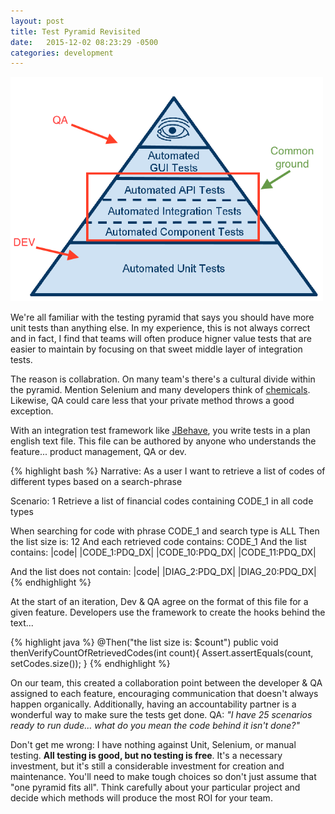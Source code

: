 ```yaml
---
layout: post
title: Test Pyramid Revisited
date:   2015-12-02 08:23:29 -0500
categories: development
---
```


<img src="/images/test_pyramid_revisited.png" alt="Test Pyramid Revisited" width="500"/>

We're all familiar with the testing pyramid that says you should have more unit tests than anything else.  In my experience, this is not always correct and in fact, I find that teams will often produce higner value tests that are easier to maintain by focusing on that sweet middle layer of integration tests.

The reason is collabration. On many team's there's a cultural divide within the pyramid.  Mention Selenium and many developers think of [chemicals](http://images-cdn.9gag.com/photo/5594614_700b.jpg).  Likewise, QA could care less that your private method throws a good exception.

With an integration test framework like [JBehave](http://jbehave.org/), you write tests in a plan english text file.  This file can be authored by anyone who understands the feature... product management, QA or dev.

{% highlight bash %}
Narrative: As a user I want to retrieve a list of codes of different types based on a search-phrase
 
Scenario: 1 Retrieve a list of financial codes containing CODE_1 in all code types
 
When searching for code with phrase CODE_1 and search type is ALL
Then the list size is: 12
And each retrieved code contains: CODE_1
And the list contains:
|code|
|CODE_1:PDQ_DX|
|CODE_10:PDQ_DX|
|CODE_11:PDQ_DX|
 
And the list does not contain:
|code|
|DIAG_2:PDQ_DX|
|DIAG_20:PDQ_DX|
{% endhighlight %}

At the start of an iteration, Dev & QA agree on the format of this file for a given feature.  Developers use the framework to create the hooks behind the text... 

{% highlight java %}
@Then("the list size is: $count")
public void thenVerifyCountOfRetrievedCodes(int count){
    Assert.assertEquals(count, setCodes.size());
}
{% endhighlight %}

On our team, this created a collaboration point between the developer & QA assigned to each feature, encouraging communication that doesn't always happen organically.  Additionally, having an accountability partner is a wonderful way to make sure the tests get done.   QA: *"I have 25 scenarios ready to run dude... what do you mean the code behind it isn't done?"*

Don't get me wrong: I have nothing against Unit, Selenium, or manual testing.  **All testing is good, but no testing is free**.  It's a necessary investment, but it's still a considerable investment for creation and maintenance.  You'll need to make tough choices so don't just assume that "one pyramid fits all". Think carefully about your particular project and decide which methods will produce the most ROI for your team.
